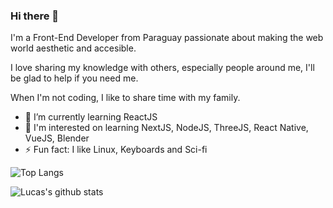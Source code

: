 ### Hi there 👋

I'm a Front-End Developer from Paraguay passionate about making the web world aesthetic and accesible.

I love sharing my knowledge with others, especially people around me, I'll be glad to help if you need me.

When I'm not coding, I like to share time with my family.


- 🌱 I’m currently learning ReactJS
- 🔭 I'm interested on learning NextJS, NodeJS, ThreeJS, React Native, VueJS, Blender
- ⚡ Fun fact: I like Linux, Keyboards and Sci-fi

![Top Langs](https://github-readme-stats.vercel.app/api/top-langs/?username=LICF01&layout=compact&theme=onedark&hide_border=true)

![Lucas's github stats](https://github-readme-stats.vercel.app/api?username=LICF01&show_icons=true&hide_border=true&theme=onedark)

<!--
**LICF01/LICF01** is a ✨ _special_ ✨ repository because its `README.md` (this file) appears on your GitHub profile.

Here are some ideas to get you started:

- 🔭 I’m currently working on ...
- 🌱 I’m currently learning ...
- 👯 I’m looking to collaborate on ...
- 🤔 I’m looking for help with ...
- 💬 Ask me about ...
- 📫 How to reach me: ...
- 😄 Pronouns: ...
- ⚡ Fun fact: ...
-->

